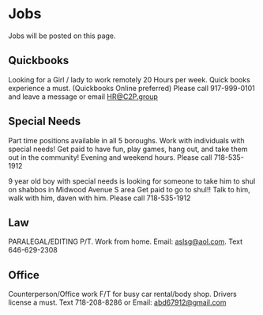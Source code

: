 # Jobs  
Jobs will be posted on this page.


## Quickbooks

Looking for a Girl / lady to work remotely 20 Hours per week.
Quick books experience a must. (Quickbooks Online preferred)
Please call 917-999-0101 and leave a message  or email HR@C2P.group

## Special Needs
Part time positions available in all 5 boroughs.
Work with individuals with special needs!
Get paid to have fun, play games, hang out, and take them out in the community!
Evening and weekend hours.
Please call 718-535-1912

9 year old boy with special needs is looking for someone to take him to shul on shabbos in Midwood Avenue S area
Get paid to go to shul!! Talk to him, walk with him, daven with him.
Please call 718-535-1912

## Law

PARALEGAL/EDITING P/T. Work
from home. Email: aslsg@aol.com.
Text 646-629-2308


## Office

Counterperson/Office work F/T for
busy car rental/body shop. Drivers
license a must. Text 718-208-8286 or
Email: abd67912@gmail.com
